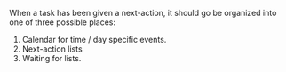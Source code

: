 When a task has been given a next-action, it should go be organized into one of three possible places:

1. Calendar for time / day specific events.
2. Next-action lists
3. Waiting for lists.
